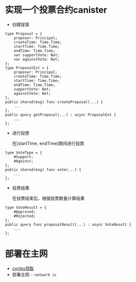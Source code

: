 # 实现一个投票合约canister
- 创建提案
```
type Proposal = {
    proposer: Principal;
    createTime: Time.Time;
    startTime: Time.Time;
    endTime: Time.Time;
    var supportVote: Nat;
    var againstVote: Nat;
};
type ProposalExt = {
    proposer: Principal;
    createTime: Time.Time;
    startTime: Time.Time;
    endTime: Time.Time;
    supportVote: Nat;
    againstVote: Nat;
};
public shared(msg) func createProposal(...) {
    ...
};
public query getProposal(...) : async ProposalExt {
    ...
};
```
- 进行投票
  
  在[startTime, endTime]期间进行投票
```
type VoteType = {
    #Support;
    #Against;
};
public shared(msg) func vote(...) {
    ...
};
```
- 投票结果

  在投票结束后，根据投票数量计算结果
```
type VoteResult = {
    #Approved;
    #Rejected;
};
public query func proposalResult(...) : async VoteResult {
    ...
};
```

# 部署在主网
- [cycles领取](https://smartcontracts.org/docs/quickstart/cycles-faucet.html)
- 部署主网 `--network ic`